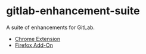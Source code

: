 # gitlab-enhancement-suite

A suite of enhancements for GitLab.

* [Chrome Extension](https://chrome.google.com/webstore/detail/gitlab-enhancement-suite/kkbkmgehgiamgbkagakbegdiolljjaji)
* [Firefox Add-On](https://addons.mozilla.org/en-GB/firefox/addon/gitlab-enhancement-suite/)
